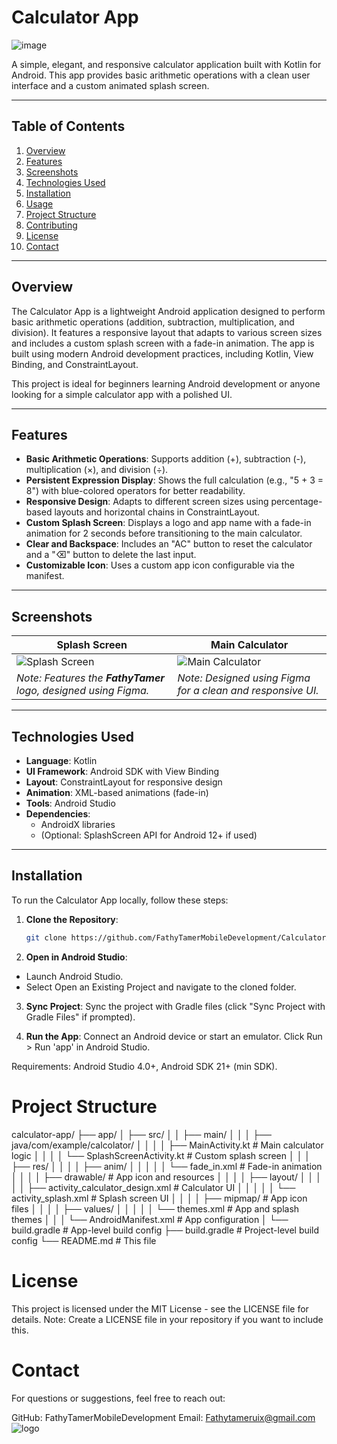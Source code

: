 # Calculator App
![image](https://github.com/user-attachments/assets/283efcc0-ad40-4441-802c-5e656b8aceb9)

A simple, elegant, and responsive calculator application built with Kotlin for Android. This app provides basic arithmetic operations with a clean user interface and a custom animated splash screen.

---

## Table of Contents
1. [Overview](#overview)
2. [Features](#features)
3. [Screenshots](#screenshots)
4. [Technologies Used](#technologies-used)
5. [Installation](#installation)
6. [Usage](#usage)
7. [Project Structure](#project-structure)
8. [Contributing](#contributing)
9. [License](#license)
10. [Contact](#contact)

---

## Overview

The Calculator App is a lightweight Android application designed to perform basic arithmetic operations (addition, subtraction, multiplication, and division). It features a responsive layout that adapts to various screen sizes and includes a custom splash screen with a fade-in animation. The app is built using modern Android development practices, including Kotlin, View Binding, and ConstraintLayout.

This project is ideal for beginners learning Android development or anyone looking for a simple calculator app with a polished UI.

---

## Features

- **Basic Arithmetic Operations**: Supports addition (+), subtraction (-), multiplication (×), and division (÷).
- **Persistent Expression Display**: Shows the full calculation (e.g., "5 + 3 = 8") with blue-colored operators for better readability.
- **Responsive Design**: Adapts to different screen sizes using percentage-based layouts and horizontal chains in ConstraintLayout.
- **Custom Splash Screen**: Displays a logo and app name with a fade-in animation for 2 seconds before transitioning to the main calculator.
- **Clear and Backspace**: Includes an "AC" button to reset the calculator and a "⌫" button to delete the last input.
- **Customizable Icon**: Uses a custom app icon configurable via the manifest.

---

## Screenshots

| Splash Screen | Main Calculator |
|---------------|-----------------|
| ![Splash Screen](https://github.com/user-attachments/assets/85a66fa1-d4b5-4f8c-b421-1f634486dd55) | ![Main Calculator](https://github.com/user-attachments/assets/d52a5b0f-7bde-45db-8a69-2055325bcd79) |
| *Note: Features the **FathyTamer** logo, designed using Figma.* | *Note: Designed using Figma for a clean and responsive UI.* |
---

## Technologies Used

- **Language**: Kotlin
- **UI Framework**: Android SDK with View Binding
- **Layout**: ConstraintLayout for responsive design
- **Animation**: XML-based animations (fade-in)
- **Tools**: Android Studio
- **Dependencies**: 
  - AndroidX libraries
  - (Optional: SplashScreen API for Android 12+ if used)

---

## Installation

To run the Calculator App locally, follow these steps:

1. **Clone the Repository**:
   ```bash
   git clone https://github.com/FathyTamerMobileDevelopment/CalculatorApplication.git
   
2. **Open in Android Studio**:
- Launch Android Studio.
- Select Open an Existing Project and navigate to the cloned folder.
  
3. **Sync Project**:
Sync the project with Gradle files (click "Sync Project with Gradle Files" if prompted).

5. **Run the App**:
Connect an Android device or start an emulator.
Click Run > Run 'app' in Android Studio.


Requirements: Android Studio 4.0+, Android SDK 21+ (min SDK).



# Project Structure

calculator-app/
├── app/
│   ├── src/
│   │   ├── main/
│   │   │   ├── java/com/example/calcolator/
│   │   │   │   ├── MainActivity.kt         # Main calculator logic
│   │   │   │   └── SplashScreenActivity.kt # Custom splash screen
│   │   │   ├── res/
│   │   │   │   ├── anim/
│   │   │   │   │   └── fade_in.xml        # Fade-in animation
│   │   │   │   ├── drawable/              # App icon and resources
│   │   │   │   ├── layout/
│   │   │   │   │   ├── activity_calculator_design.xml # Calculator UI
│   │   │   │   │   └── activity_splash.xml           # Splash screen UI
│   │   │   │   ├── mipmap/                # App icon files
│   │   │   │   ├── values/
│   │   │   │   │   └── themes.xml         # App and splash themes
│   │   │   └── AndroidManifest.xml        # App configuration
│   └── build.gradle                       # App-level build config
├── build.gradle                           # Project-level build config
└── README.md                              # This file

# License
This project is licensed under the MIT License - see the LICENSE file for details.
Note: Create a LICENSE file in your repository if you want to include this.

# Contact
For questions or suggestions, feel free to reach out:

GitHub: FathyTamerMobileDevelopment
Email: Fathytameruix@gmail.com![logo](https://github.com/user-attachments/assets/de564699-998b-446e-ac3f-b82c912e6d0b)


